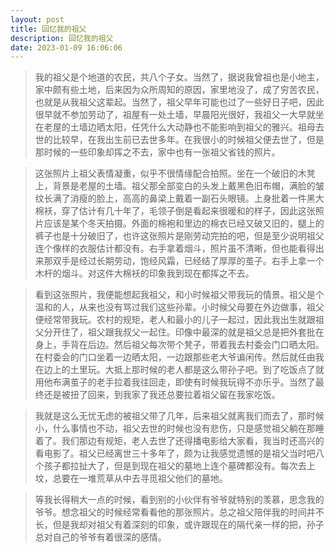 ```yaml
---
layout: post
title: 回忆我的祖父
description: 回忆我的祖父
date: 2023-01-09 16:06:06
---
```


> 我的祖父是个地道的农民，共八个子女。当然了，据说我曾祖也是小地主，家中颇有些土地，后来因为众所周知的原因，家里地没了，成了穷苦农民，也就是从我祖父这辈起。当然了，祖父早年可能也过了一些好日子吧，因此很早就不参加劳动了，祖屋有一处土墙，早晨阳光很好，我祖父一大早就坐在老屋的土墙边晒太阳，任凭什么大动静也不能影响到祖父的雅兴。祖母去世的比较早，在我出生前已去世多年。在我很小的时候祖父便去世了，但是那时候的一些印象却挥之不去，家中也有一张祖父省钱的照片。

> 这张照片上祖父表情凝重，似乎不很情缘配合拍照。坐在一个破旧的木凳上，背景是老屋的土墙。祖父那全部变白的头发上戴黑色旧布帽，满脸的皱纹长满了消瘦的脸上，高高的鼻梁上戴着一副石头眼镜。上身批着一件黑大棉袄，穿了估计有几十年了，毛领子倒是看起来很暖和的样子，因此这张照片应该是某个冬天拍摄。外面的棉袍和里边的棉衣已经又破又旧的，腿上的裤子也是十分破旧了，也许这张照片是刚劳动完拍的吧，但是至少说明祖父连个像样的衣服估计都没有。右手拿着烟斗，照片虽不清晰，但也能看得出来那双手是经过长期劳动，饱经风霜，已经结了厚厚的茧子。右手上拿一个木杆的烟斗。对这件大棉袄的印象我到现在都挥之不去。

> 看到这张照片，我便能想起我祖父，和小时候祖父带我玩的情景。祖父是个温和的人，从来也没有骂过我们这些孙辈。小时候父母要在外边做事，祖父便经常带我玩。农村的规矩，老人和最小的儿子一起过，因此我出生就跟祖父分开住了，祖父跟我叔父一起住。印像中最深的就是祖父总是把外套批在身上，手背在后边。然后祖父每次带个凳子，带着我去村委会门口晒太阳。在村委会的门口坐着一边晒太阳，一边跟那些老大爷谝闲传。然后就任由我在边上的土里玩。大抵上那时候的老人都是这么带孙子吧。到了吃饭点了就用他布满茧子的老手拉着我往回走，即使有时候我玩得不亦乐乎。当然了最终还是被扭了回来，到我家了我还总要拉着祖父留在我家吃饭。

> 我就是这么无忧无虑的被祖父带了几年，后来祖父就离我们而去了，那时候小，什么事情也不动，祖父去世的时候也没有悲伤，只是感觉祖父躺在那睡着了。我们那边有规矩，老人去世了还得播电影给大家看，我当时还高兴的看电影了。祖父已经离世三十多年了，颇为让我感觉遗憾的是祖父当时吧八个孩子都拉扯大了，但是到现在祖父的墓地上连个墓碑都没有。每次去上坟，总要在一堆荒草从中去寻觅祖父他们的墓地。

> 等我长得稍大一点的时候，看到别的小伙伴有爷爷就特别的羡慕，思念我的爷爷。想念祖父的时候经常看看他的那张照片。总之祖父陪伴我的时间并不长，但是我却对祖父有着深刻的印象，或许跟现在的隔代亲一样的把，孙子总对自己的爷爷有着很深的感情。